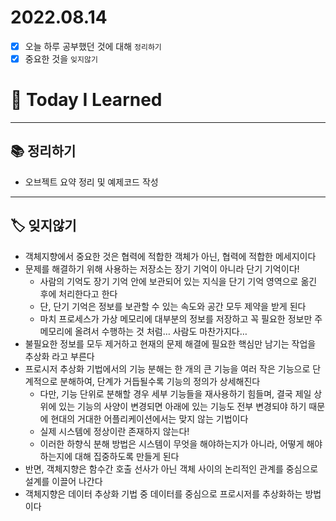 # 2022.08.14

- [x]  오늘 하루 공부했던 것에 대해 `정리하기`
- [x]  중요한 것을 `잊지않기`

# 🚩 Today I Learned

---

## 📚 정리하기

- 오브젝트 요약 정리 및 예제코드 작성

---

## 🏷 잊지않기

- 객체지향에서 중요한 것은 협력에 적합한 객체가 아닌, 협력에 적합한 메세지이다
- 문제를 해결하기 위해 사용하는 저장소는 장기 기억이 아니라 단기 기억이다!
    - 사람의 기억도 장기 기억 안에 보관되어 있는 지식을 단기 기억 영역으로 옮긴 후에 처리한다고 한다
    - 단, 단기 기억은 정보를 보관할 수 있는 속도와 공간 모두 제약을 받게 된다
    - 마치 프로세스가 가상 메모리에 대부분의 정보를 저장하고 꼭 필요한 정보만 주 메모리에 올려서 수행하는 것 처럼… 사람도 마찬가지다…
- 불필요한 정보를 모두 제거하고 현재의 문제 해결에 필요한 핵심만 남기는 작업을 추상화 라고 부른다
- 프로시저 추상화 기법에서의 기능 분해는 한 개의 큰 기능을 여러 작은 기능으로 단계적으로 분해하여, 단계가 거듭될수록 기능의 정의가 상세해진다
    - 다만, 기능 단위로 분해할 경우 세부 기능들을 재사용하기 힘들며, 결국 제일 상위에 있는 기능의 사양이 변경되면 아래에 있는 기능도 전부 변경되야 하기 때문에 현대의 거대한 어플리케이션에서는 맞지 않는 기법이다
    - 실제 시스템에 정상이란 존재하지 않는다!
    - 이러한 하향식 분해 방법은 시스템이 무엇을 해야하는지가 아니라, 어떻게 해야하는지에 대해 집중하도록 만들게 된다
- 반면, 객체지향은 함수간 호출 선사가 아닌 객체 사이의 논리적인 관계를 중심으로 설계를 이끌어 나간다
- 객체지향은 데이터 추상화 기법 중 데이터를 중심으로 프로시저를 추상화하는 방법이다